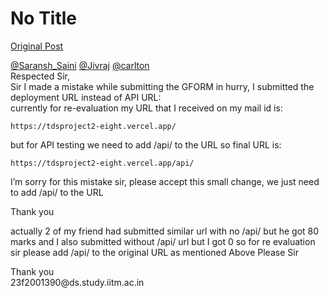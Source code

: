 # No Title

[Original Post](https://discourse.onlinedegree.iitm.ac.in/t/169029/603)

<p><a class="mention" href="/u/saransh_saini">@Saransh_Saini</a> <a class="mention" href="/u/jivraj">@Jivraj</a> <a class="mention" href="/u/carlton">@carlton</a><br>
Respected Sir,<br>
Sir I made a mistake while submitting the GFORM in hurry, I submitted the deployment URL instead of API URL:<br>
currently for re-evaluation my URL that I received on my mail id is:</p>
<p><code>https://tdsproject2-eight.vercel.app/</code></p>
<p>but for API testing we need to add /api/ to the URL so final URL is:</p>
<p><code>https://tdsproject2-eight.vercel.app/api/</code></p>
<p>I’m sorry for this mistake sir, please accept this small change, we just need to add /api/ to the URL</p>
<p>Thank you</p>
<p>actually 2 of my friend had submitted similar url with no /api/ but he got 80 marks and I also submitted without /api/ url but I got 0 so for re evaluation sir please add /api/ to the original URL as mentioned Above Please Sir</p>
<p>Thank you<br>
23f2001390@ds.study.iitm.ac.in</p>